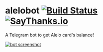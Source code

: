 # alelobot [![Build Status](https://travis-ci.org/caarlos0/alelobot.svg?branch=master)](https://travis-ci.org/caarlos0/alelobot) [![SayThanks.io](https://img.shields.io/badge/SayThanks.io-%E2%98%BC-1EAEDB.svg?style=flat-square)](https://saythanks.io/to/caarlos0)

A Telegram bot to get Alelo card's balance!

[![bot screenshot](https://cloud.githubusercontent.com/assets/245435/20578744/07e58bb0-b1b0-11e6-8e24-9d3979ae0bca.png)](http://telegram.me/alelobot)

